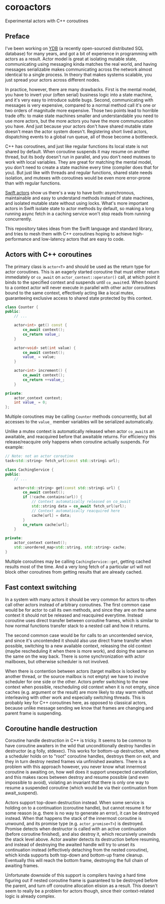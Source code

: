 # coroactors
Experimental actors with C++ coroutines

## Preface

I've been working on [YDB](https://ydb.tech) (a recently open-sourced distributed SQL database) for many years, and got a bit of experience in programming with actors as a result. Actor model is great at isolating mutable state, communicating using messaging kinda matches the real world, and having messages serializable makes communicating across the network almost identical to a single process. In theory that makes systems scalable, you just spread your actors across different nodes.

In practice, however, there are many drawbacks. First is the mental model, you have to invert your (often serial) business logic into a state machine, and it's very easy to introduce subtle bugs. Second, communicating with messages is very expensive, compared to a normal method call it's one or two orders of magnitude more expensive. Those two points lead to horrible trade offs: to make state machines smaller and understandable you need to use more actors, but the more actors you have the more communucation you have. And just because your actors don't have shared mutable state doesn't mean the actor system doesn't. Registering short lived actors, dispatching events to a global run queue, all of those become a bottleneck.

C++ has coroutines, and just like regular functions its local state is not shared by default. When coroutine suspends it may resume on another thread, but its body doesn't run in parallel, and you don't need mutexes to work with local variables. They are great for matching the mental model, you don't need to create a state machine every time (compiler does that for you). But just like with threads and regular functions, shared state needs isolation, and mutexes with coroutines would be even more error-prone than with regular functions.

[Swift actors](https://docs.swift.org/swift-book/documentation/the-swift-programming-language/concurrency/#Actors) show us there's a way to have both: asynchronous, maintainable and easy to understand methods instead of state machines, and isolated mutable state without using locks. What's more important actors in Swift isolate state to actor methods by default, so making a long running async fetch in a caching service won't stop reads from running concurrently.

This repository takes ideas from the Swift language and standard library, and tries to mesh them with C++ coroutines hoping to achieve high-performance and low-latency actors that are easy to code.

## Actors with C++ coroutines

The primary class is `actor<T>` and should be used as the return type for actor coroutines. This is an eagerly started coroutine that must either return immediately or `co_await` on `actor_context::operator()` call, at which point it binds to the specified context and suspends until `co_await`ed. When bound to a context actor will never execute in parallel with other actor coroutines bound to the same context, effectively acting like a local mutex, guaranteeing exclusive access to shared state protected by this context.

```c++
class Counter {
public:
    // ...

    actor<int> get() const {
        co_await context();
        co_return value_;
    }

    actor<void> set(int value) {
        co_await context();
        value_ = value;
    }

    actor<int> increment() {
        co_await context();
        co_return ++value_;
    }

private:
    actor_context context;
    int value_ = 0;
};
```

Multiple coroutines may be calling `Counter` methods concurrently, but all accesses to the `value_` member variables will be serialized automatically.

Unlike a mutex context is automatically released when actor `co_await`s an awaitable, and reacquired before that awaitable returns. For efficiency this release/reacquire only happens when coroutine actually suspends. For example:

```c++
// Note: not an actor coroutine
task<std::string> fetch_url(const std::string& url);

class CachingService {
public:
    // ...

    actor<std::string> get(const std::string& url) {
        co_await context();
        if (!cache.contains(url)) {
            // Context automatically released on co_await
            std::string data = co_await fetch_url(url);
            // Context automatically reacquired here
            cache[url] = data;
        }
        co_return cache[url];
    }

private:
    actor_context context();
    std::unordered_map<std::string, std::string> cache;
}
```

Multiple coroutines may be calling `CachingService::get`, getting cached results most of the time. And a very long fetch of a particular url will not block other coroutines from getting results that are already cached.

## Fast context switching

In a system with many actors it should be very common for actors to often call other actors instead of arbitrary coroutines. The first common case would be for actor to call its own methods, and since they are on the same context it should not be released and reacquired everytime. Instead coroutine uses direct transfer between coroutine frames, which is similar to how normal functions transfer stack to a nested call and how it returns.

The second common case would be for calls to an uncontended service, and since it's uncontended it should also use direct frame transfer when possible, switching to a new available context, releasing the old context (maybe rescheduling it when there is more work), and doing the same on the same on the way back. There is some synchronization with actor mailboxes, but otherwise scheduler is not involved.

When there is contention between actors (target mailbox is locked by another thread, or the source mailbox is not empty) we have to involve scheduler for one side or the other. Actors prefer switching to the new context when possible, rescheduling old context when it is not empty, since caches (e.g. argument or the result) are more likely to stay warm without interleaving with other work and especially switching threads. This is probably key for C++ coroutines here, as opposed to classical actors, because unlike message sending we know that frames are changing and parent frame is suspending.

## Coroutine handle destruction

Coroutine handle destruction in C++ is tricky. It seems to be common to have coroutine awaiters in the wild that unconditionally destroy handles in destructor (e.g folly, stdexec). This works for bottom-up destruction, where a scheduler holds on to "root" coroutine handles, destroys them on exit, and they in turn destroy nested frames via unfinished awaiters. There is a problem with this approach however, you never know what innermost coroutine is awaiting on, how well does it support unexpected cancellation, and this makes races between destroy and resume possible (and even impossible to avoid), violating an invariant that there is only one way to resume a suspended coroutine (which would be via their continuation from await_suspend).

Actors support top-down destruction instead. When some service is holding on to a continuation (coroutine handle), but cannot resume it for some reason (e.g. there is no way to generate an error), it can be destroyed instead. When that happens the stack of the innermost coroutine is unwound, and its promise type (e.g. `actor_promise<T>`) is destroyed. Promise detects when destructor is called with an active continuation (before coroutine finished), and also destroy it, which recursively unwinds the stack level above. Actor awaiter detects its destruction before resuming, and instead of destroying the awaited handle will try to unset its continuation instead (effectively detaching from the nested coroutine), which kinda supports both top-down and bottom-up frame cleanup. Eventually this will reach the bottom frame, destroying the full chain of awaiting frames.

Unfortunate downside of this support is compilers having a hard time figuring out if nested coroutine frame is guaranteed to be destroyed before the parent, and turn off coroutine allocation elision as a result. This doesn't seem to really be a problem for actors though, since their context-related logic is already complex.
